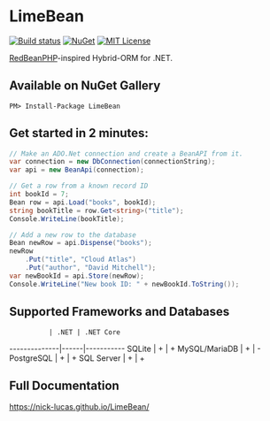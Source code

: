 # LimeBean

[![Build status](https://ci.appveyor.com/api/projects/status/4oxjopx4mbre22ky/branch/master?svg=true)](https://ci.appveyor.com/project/Nick-Lucas/limebean/branch/master)
[![NuGet](https://img.shields.io/nuget/v/LimeBean.svg)](https://www.nuget.org/packages/LimeBean)
[![MIT License](https://img.shields.io/github/license/Nick-Lucas/limebean.svg)](https://raw.githubusercontent.com/Nick-Lucas/LimeBean/master/LICENSE.txt)

[RedBeanPHP](http://redbeanphp.com/)-inspired Hybrid-ORM for .NET. 

## Available on NuGet Gallery

    PM> Install-Package LimeBean

## Get started in 2 minutes:
```c#
// Make an ADO.Net connection and create a BeanAPI from it.
var connection = new DbConnection(connectionString);
var api = new BeanApi(connection);

// Get a row from a known record ID
int bookId = 7;
Bean row = api.Load("books", bookId);
string bookTitle = row.Get<string>("title");
Console.WriteLine(bookTitle);

// Add a new row to the database
Bean newRow = api.Dispense("books");
newRow
    .Put("title", "Cloud Atlas")
    .Put("author", "David Mitchell");
var newBookId = api.Store(newRow);
Console.WriteLine("New book ID: " + newBookId.ToString());
```

## Supported Frameworks and Databases

              | .NET | .NET Core 
--------------|------|-----------
SQLite        | +    | + 
MySQL/MariaDB | +    | - 
PostgreSQL    | +    | + 
SQL Server    | +    | + 

## Full Documentation

https://nick-lucas.github.io/LimeBean/
